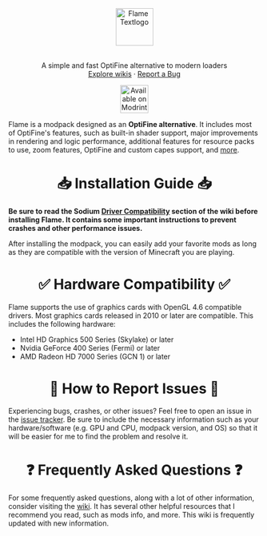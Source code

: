 <div align="center">
  <a href="https://github.com/CalvinOfficial/Flame">
    <img src="https://cdn.modrinth.com/data/cached_images/a11a9b5574990724e9d5d0ff75e3317848365740.png" alt="Flame Textlogo" height="75">
  </a>
  <br />
  <br />
  <p align="center">
    A simple and fast OptiFine alternative to modern loaders
    <br />
    <a href="https://github.com/CalvinOfficial/Flame/wiki">Explore wikis</a>
    ·
    <a href="https://github.com/CalvinOfficial/Flame/issues">Report a Bug</a>
  </p>
  <a href="https://modrinth.com/modpack/flame"><img src="https://cdn.jsdelivr.net/npm/@intergrav/devins-badges@3/assets/cozy/available/modrinth_vector.svg" alt="Available on Modrinth" height="56"></a>
</div>

Flame is a modpack designed as an **OptiFine alternative**. It includes most of OptiFine's features, such as built-in shader support, major improvements in rendering and logic performance, additional features for resource packs to use, zoom features, OptiFine and custom capes support, and [more](https://github.com/CalvinOfficial/Flame/wiki/Give-up-OptiFine).
<div align="center">
  
# 📥 Installation Guide 📥
<div align="left">

**Be sure to read the Sodium [Driver Compatibility](https://github.com/CaffeineMC/sodium/wiki/Driver-Compatibility) section of the wiki before installing Flame. It contains some important instructions to prevent crashes and other performance issues.**

After installing the modpack, you can easily add your favorite mods as long as they are compatible with the version of Minecraft you are playing.
<div align="center">

# ✅ Hardware Compatibility ✅
<div align="left">

Flame supports the use of graphics cards with OpenGL 4.6 compatible drivers. Most graphics cards released in 2010 or later are compatible. This includes the following hardware:
- Intel HD Graphics 500 Series (Skylake) or later
- Nvidia GeForce 400 Series (Fermi) or later
- AMD Radeon HD 7000 Series (GCN 1) or later
<div align="center">

# 🐛 How to Report Issues 🐛
<div align="left">

Experiencing bugs, crashes, or other issues? Feel free to open an issue in the [issue tracker](https://github.com/CalvinOfficial/Flame/issues). Be sure to include the necessary information such as your hardware/software (e.g. GPU and CPU, modpack version, and OS) so that it will be easier for me to find the problem and resolve it.
<div align="center">

# ❓ Frequently Asked Questions ❓
<div align="left">

For some frequently asked questions, along with a lot of other information, consider visiting the [wiki](https://github.com/CalvinOfficial/Flame/wiki). It has several other helpful resources that I recommend you read, such as mods info, and more. This wiki is frequently updated with new information.
